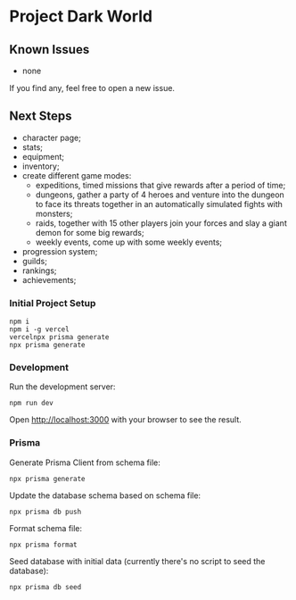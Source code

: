 # Project Dark World

## Known Issues

- none

If you find any, feel free to open a new issue.

## Next Steps

- character page;
- stats;
- equipment;
- inventory;
- create different game modes:
  - expeditions, timed missions that give rewards after a period of time;
  - dungeons, gather a party of 4 heroes and venture into the dungeon to face its threats together in an automatically simulated fights with monsters;
  - raids, together with 15 other players join your forces and slay a giant demon for some big rewards;
  - weekly events, come up with some weekly events;
- progression system;
- guilds;
- rankings;
- achievements;

### Initial Project Setup

```
npm i
npm i -g vercel
vercelnpx prisma generate
npx prisma generate
```

### Development

Run the development server:

```
npm run dev
```

Open [http://localhost:3000](http://localhost:3000) with your browser to see the result.

### Prisma

Generate Prisma Client from schema file:

```
npx prisma generate
```

Update the database schema based on schema file:

```
npx prisma db push
```

Format schema file:

```
npx prisma format
```

Seed database with initial data (currently there's no script to seed the database):

```
npx prisma db seed
```
